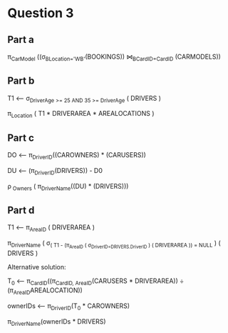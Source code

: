 # Question 3
## Part a

π<sub>CarModel</sub> ((σ<sub>BLocation='WB'</sub>(BOOKINGS)) ⋈<sub>BCardID=CardID</sub> (CARMODELS))

## Part b
T1 <--  σ<sub>DriverAge >= 25 AND 35 >= DriverAge</sub> ( DRIVERS )

π<sub>Location</sub> ( T1 * DRIVERAREA * AREALOCATIONS )

## Part c

DO <-- π<sub>DriverID</sub>((CAROWNERS) * (CARUSERS))

DU <-- (π<sub>DriverID</sub>(DRIVERS)) - D0

ρ<sub> Owners</sub> ( π<sub>DriverName</sub>((DU) * (DRIVERS)))

## Part d
T1 <-- π<sub>AreaID</sub> ( DRIVERAREA )

π<sub>DriverName</sub> ( σ<sub>( T1 - (π<sub>AreaID</sub> ( σ<sub>DriverID=DRIVERS.DriverID</sub> )  ( DRIVERAREA )) = NULL</sub> ) ( DRIVERS )

Alternative solution:

T<sub>0</sub> \<-- π<sub>CardID</sub>((π<sub>CardID, AreaID</sub>(CARUSERS * DRIVERAREA)) ÷ (π<sub>AreaID</sub>AREALOCATION))

ownerIDs <-- π<sub>DriverID</sub>(T<sub>0</sub> * CAROWNERS)

π<sub>DriverName</sub>(ownerIDs * DRIVERS)